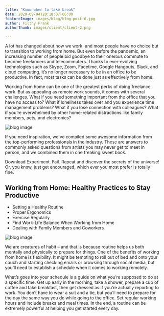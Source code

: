 ```yaml
---
title: "Know when to take break"
date: 2020-09-04T20:18:07+06:00
featureImage: images/blog/blog-post-6.jpg
author: Filthy Frank
authorThumb: images/client/client-2.png

---
```


A lot has changed about how we work, and most people have no choice but to transition to working from home. But even before the pandemic, an increasing number of people bid goodbye to their onerous commute to become freelancers and telecommuters. Thanks to ever-evolving technologies such as Skype, Zoom, Facetime, Google Hangouts, Slack, and cloud computing, it’s no longer necessary to be in an office to be productive. In fact, most tasks can be done just as effectively from home.

Working from home can be one of the greatest perks of doing freelance work. But as appealing as remote work sounds, it comes with several challenges. What if you need something important from the office that you have no access to? What if loneliness takes over and you experience time management problems? What if you lose connection with colleagues? What if you’re overwhelmed by other home-related distractions like family members, pets, and electronics?

![blog image](/images/blog/single-blog-1.jpg)

If you need inspiration, we've compiled some awesome information from the top-performing professionals in the industry. These are answers to commonly asked questions from artists you may never get to meet in person, and we combined them in one freaking sweet book.

Download Experiment. Fail. Repeat and discover the secrets of the universe! Or, you know, just get encouraged, which ever you most prefer is totally fine.

## Working from Home: Healthy Practices to Stay Productive

- Setting a Healthy Routine
- Proper Ergonomics
- Exercise Regularly
- Find Work-Life Balance When Working from Home
- Dealing with Family Members and Coworkers

![blog image](/images/blog/single-blog-4.jpg)

We are creatures of habit – and that is because routine helps us both mentally and physically to prepare for things. One of the benefits of working from home is flexibility. It might be tempting to roll out of bed and onto your couch and starting checking emails or browsing through social media, but you’ll need to establish a schedule when it comes to working remotely.

What’s goes into your schedule is a guide on what you’re supposed to do at a specific time. Get up early in the morning, take a shower, prepare a cup of coffee and take breakfast, then get dressed as if you’re actually reporting to work. You don’t have to wear a suit and a tie, but you’ll need to prepare for the day the same way you do while going to the office. Set regular working hours and include breaks and meal times. In the end, a routine can be extremely powerful at helping you get started every day.
